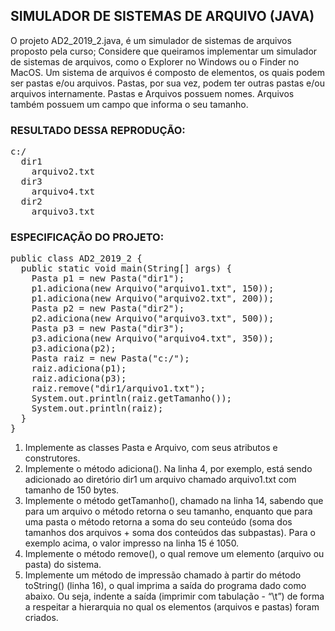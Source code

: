 <h2>SIMULADOR DE SISTEMAS DE ARQUIVO (JAVA)</h2>
O projeto AD2_2019_2.java, é um simulador de sistemas de arquivos proposto pela curso;
Considere que queiramos implementar um simulador de sistemas de arquivos, como o Explorer no Windows ou o Finder no MacOS. Um sistema de arquivos é composto de elementos, os quais podem ser pastas e/ou arquivos. 
Pastas, por sua vez, podem ter outras pastas e/ou arquivos internamente. Pastas e Arquivos possuem nomes. Arquivos também possuem um campo que informa o seu tamanho.
<h3>RESULTADO DESSA REPRODUÇÃO:</h3>
<pre>
c:/
  dir1
    arquivo2.txt
  dir3
    arquivo4.txt
  dir2
    arquivo3.txt
</pre>    
<h3>ESPECIFICAÇÃO DO PROJETO:</h3>
<pre>
public class AD2_2019_2 {
  public static void main(String[] args) {
    Pasta p1 = new Pasta("dir1");
    p1.adiciona(new Arquivo("arquivo1.txt", 150));
    p1.adiciona(new Arquivo("arquivo2.txt", 200));
    Pasta p2 = new Pasta("dir2");
    p2.adiciona(new Arquivo("arquivo3.txt", 500));
    Pasta p3 = new Pasta("dir3");
    p3.adiciona(new Arquivo("arquivo4.txt", 350));
    p3.adiciona(p2);
    Pasta raiz = new Pasta("c:/");
    raiz.adiciona(p1);
    raiz.adiciona(p3);
    raiz.remove("dir1/arquivo1.txt");
    System.out.println(raiz.getTamanho());
    System.out.println(raiz);
  }
}
</pre>
<ol>
<li> Implemente as classes Pasta e Arquivo, com seus atributos e construtores.</li>
<li>Implemente o método adiciona(). Na linha 4, por exemplo, está sendo adicionado ao diretório dir1 um arquivo chamado arquivo1.txt com tamanho de 150 bytes.</li>
<li>Implemente o método getTamanho(), chamado na linha 14, sabendo que para um arquivo o método retorna o seu tamanho, enquanto que para uma pasta o método retorna a soma do seu conteúdo (soma dos tamanhos dos arquivos + soma dos conteúdos das subpastas). Para o exemplo acima, o valor impresso na linha 15 é 1050.</li>
<li>Implemente o método remove(), o qual remove um elemento (arquivo ou pasta) do sistema.</li>
<li>Implemente um método de impressão chamado à partir do método toString() (linha 16), o qual imprima a saída do programa dado como abaixo. Ou seja, indente a saída (imprimir com tabulação - “\t”) de forma a respeitar a hierarquia no qual os elementos (arquivos e pastas) foram criados.</li>
</ol>
